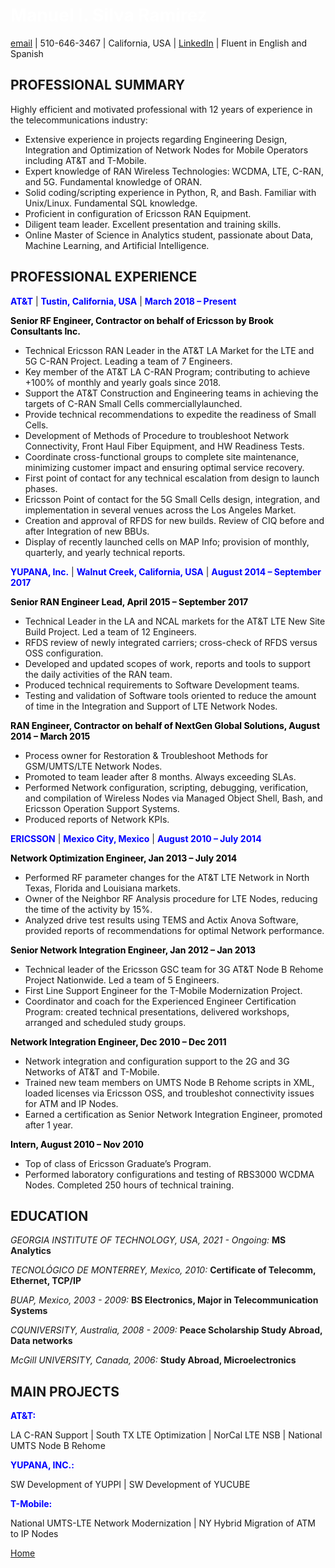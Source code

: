 #  <span style="color:white">Manuel I. Silva Ramirez</span>

[email](manuel.isr@outlook.com) | 510-646-3467 | California, USA | [LinkedIn](https://www.linkedin.com/in/manuel-silva-ramirez/) | Fluent in English and Spanish



## PROFESSIONAL SUMMARY

Highly efficient and motivated professional with 12 years of experience in the telecommunications industry:
- Extensive experience in projects regarding Engineering Design, Integration and Optimization of Network Nodes for Mobile Operators including AT&T and T-Mobile.
- Expert knowledge of RAN Wireless Technologies: WCDMA, LTE, C-RAN, and 5G. Fundamental knowledge of ORAN.
- Solid coding/scripting experience in Python, R, and Bash. Familiar with Unix/Linux. Fundamental SQL knowledge. 
- Proficient in configuration of Ericsson RAN Equipment.
- Diligent team leader. Excellent presentation and training skills. 
- Online Master of Science in Analytics student, passionate about Data, Machine Learning, and Artificial Intelligence.



## PROFESSIONAL EXPERIENCE


**<span style="color:blue">AT&T</span>** | **<span style="color:blue">Tustin, California, USA</span>** | **<span style="color:blue">March 2018 – Present</span>**

**<span style="color:black">Senior RF Engineer, Contractor on behalf of Ericsson by Brook Consultants Inc.</span>**
- Technical Ericsson RAN Leader in the AT&T LA Market for the LTE and 5G C-RAN Project. Leading a team of 7 Engineers.
- Key member of the AT&T LA C-RAN Program; contributing to achieve +100% of monthly and yearly goals since 2018.
- Support the AT&T Construction and Engineering teams in achieving the targets of C-RAN Small Cells commerciallylaunched.
- Provide technical recommendations to expedite the readiness of Small Cells. 
- Development of Methods of Procedure to troubleshoot Network Connectivity, Front Haul Fiber Equipment, and HW Readiness Tests.
- Coordinate cross-functional groups to complete site maintenance, minimizing customer impact and ensuring optimal service recovery.
- First point of contact for any technical escalation from design to launch phases. 
- Ericsson Point of contact for the 5G Small Cells design, integration, and implementation in several venues across the Los Angeles Market.
- Creation and approval of RFDS for new builds. Review of CIQ before and after Integration of new BBUs.
- Display of recently launched cells on MAP Info; provision of monthly, quarterly, and yearly technical reports.



**<span style="color:blue">YUPANA, Inc.</span>** | **<span style="color:blue">Walnut Creek, California, USA</span>** | **<span style="color:blue">August 2014 – September 2017</span>**

**<span style="color:black">Senior RAN Engineer Lead, April 2015 – September 2017</span>**
- Technical Leader in the LA and NCAL markets for the AT&T LTE New Site Build Project. Led a team of 12 Engineers.
- RFDS review of newly integrated carriers; cross-check of RFDS versus OSS configuration.
- Developed and updated scopes of work, reports and tools to support the daily activities of the RAN team.
- Produced technical requirements to Software Development teams. 
- Testing and validation of Software tools oriented to reduce the amount of time in the Integration and Support of LTE Network Nodes.


**<span style="color:black">RAN Engineer, Contractor on behalf of NextGen Global Solutions, August 2014 – March 2015</span>**
- Process owner for Restoration & Troubleshoot Methods for GSM/UMTS/LTE Network Nodes.
- Promoted to team leader after 8 months. Always exceeding SLAs.
- Performed Network configuration, scripting, debugging, verification, and compilation of Wireless Nodes via Managed Object Shell, Bash, and Ericsson Operation Support Systems. 
- Produced reports of Network KPIs.


**<span style="color:blue">ERICSSON</span>** | **<span style="color:blue">Mexico City, Mexico</span>** | **<span style="color:blue">August 2010 – July 2014</span>**

**<span style="color:black">Network Optimization Engineer, Jan 2013 – July 2014</span>**
- Performed RF parameter changes for the AT&T LTE Network in North Texas, Florida and Louisiana markets.
- Owner of the Neighbor RF Analysis procedure for LTE Nodes, reducing the time of the activity by 15%.
- Analyzed drive test results using TEMS and Actix Anova Software, provided reports of recommendations for optimal Network performance.

**<span style="color:black">Senior Network Integration Engineer, Jan 2012 – Jan 2013</span>**
- Technical leader of the Ericsson GSC team for 3G AT&T Node B Rehome Project Nationwide. Led a team of 5 Engineers.
- First Line Support Engineer for the T-Mobile Modernization Project.
- Coordinator and coach for the Experienced Engineer Certification Program: created technical presentations, delivered workshops, arranged and scheduled study groups.

**<span style="color:black">Network Integration Engineer, Dec 2010 – Dec 2011</span>**
- Network integration and configuration support to the 2G and 3G Networks of AT&T and T-Mobile.
- Trained new team members on UMTS Node B Rehome scripts in XML, loaded licenses via Ericsson OSS, and troubleshot connectivity issues for ATM and IP Nodes.
- Earned a certification as Senior Network Integration Engineer, promoted after 1 year.

**<span style="color:black">Intern, August 2010 – Nov 2010</span>**
- Top of class of Ericsson Graduate’s Program.
- Performed laboratory configurations and testing of RBS3000 WCDMA Nodes. Completed 250 hours of technical training.


## EDUCATION

*GEORGIA INSTITUTE OF TECHNOLOGY, USA, 2021 - Ongoing:* 
**MS Analytics**


*TECNOLÓGICO DE MONTERREY, Mexico, 2010:*
**Certificate of Telecomm, Ethernet, TCP/IP**


*BUAP, Mexico, 2003 - 2009:*
**BS Electronics, Major in Telecommunication Systems**


*CQUNIVERSITY, Australia, 2008 - 2009:*
**Peace Scholarship Study Abroad, Data networks**


*McGill UNIVERSITY, Canada, 2006:*
**Study Abroad, Microelectronics**


## MAIN PROJECTS

**<span style="color:blue">AT&T:</span>** 

LA C-RAN Support | South TX LTE Optimization | NorCal LTE NSB | National UMTS Node B Rehome 

**<span style="color:blue">YUPANA, INC.:</span>**

SW Development of YUPPI | SW Development of YUCUBE

**<span style="color:blue">T-Mobile:</span>** 

National UMTS-LTE Network Modernization | NY Hybrid Migration of ATM to IP Nodes








[Home](https://manuelsr26.github.io/)
